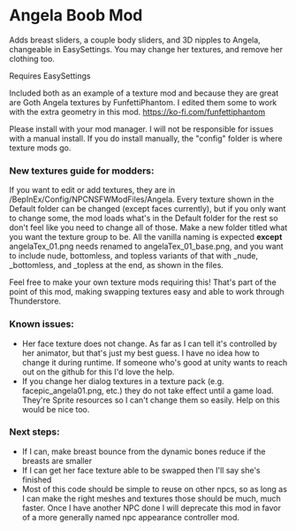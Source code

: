 # Angela Boob Mod

Adds breast sliders, a couple body sliders, and 3D nipples to Angela, changeable in EasySettings. You may change her textures, and remove her clothing too.

Requires EasySettings

Included both as an example of a texture mod and because they are great are Goth Angela textures by FunfettiPhantom. I edited them some to work with the extra geometry in this mod. https://ko-fi.com/funfettiphantom

Please install with your mod manager. I will not be responsible for issues with a manual install. If you do install manually, the "config" folder is where texture mods go.

### New textures guide for modders:
If you want to edit or add textures, they are in /BepInEx/Config/NPCNSFWModFiles/Angela. Every texture shown in the Default folder can be changed (except faces currently), but if you only want to change some, the mod loads what's in the Default folder for the rest so don't feel like you need to change all of those. Make a new folder titled what you want the texture group to be. All the vanilla naming is expected **except** angelaTex_01.png needs renamed to angelaTex_01_base.png, and you want to include nude, bottomless, and topless variants of that with _nude, _bottomless, and _topless at the end, as shown in the files.

Feel free to make your own texture mods requiring this! That's part of the point of this mod, making swapping textures easy and able to work through Thunderstore.

### Known issues:
* Her face texture does not change. As far as I can tell it's controlled by her animator, but that's just my best guess. I have no idea how to change it during runtime. If someone who's good at unity wants to reach out on the github for this I'd love the help.
* If you change her dialog textures in a texture pack (e.g. facepic_angela01.png, etc.) they do not take effect until a game load. They're Sprite resources so I can't change them so easily. Help on this would be nice too.

### Next steps:
* If I can, make breast bounce from the dynamic bones reduce if the breasts are smaller
* If I can get her face texture able to be swapped then I'll say she's finished
* Most of this code should be simple to reuse on other npcs, so as long as I can make the right meshes and textures those should be much, much faster. Once I have another NPC done I will deprecate this mod in favor of a more generally named npc appearance controller mod.